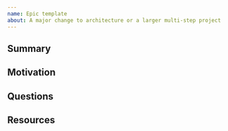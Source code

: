 ```yaml
---
name: Epic template
about: A major change to architecture or a larger multi-step project
---
```


## Summary

<!-- Explain the proposed change or project.
Describe the ideal outcome. -->

## Motivation

<!-- What will this solve?
What is the impact of not doing this? -->

## Questions

<!-- List any unresolved questions you may have about your idea. -->

## Resources

<!-- Link to any helpful resources, tutorials, or tools we might use to complete this project. -->
